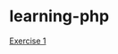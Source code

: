 # learning-php  
  
[Exercise 1](https://github.com/BenDuwe/learning-php/tree/master/exercises/1.javascript-to-php)

